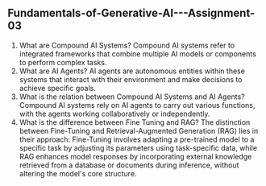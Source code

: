 ## Fundamentals-of-Generative-AI---Assignment-03

1. What are Compound AI Systems?
Compound AI systems refer to integrated frameworks that combine multiple AI models or components to perform complex tasks.
2. What are AI Agents?
AI agents are autonomous entities within these systems that interact with their environment and make decisions to achieve specific goals.
3. What is the relation between Compound AI Systems and AI Agents?
Compound AI systems rely on AI agents to carry out various functions, with the agents working collaboratively or independently.
4. What is the difference between Fine Tuning and RAG?
The distinction between Fine-Tuning and Retrieval-Augmented Generation (RAG) lies in their approach: Fine-Tuning involves adapting a pre-trained
model to a specific task by adjusting its parameters using task-specific data, while RAG enhances model responses by incorporating external
knowledge retrieved from a database or documents during inference, without altering the model's core structure.

